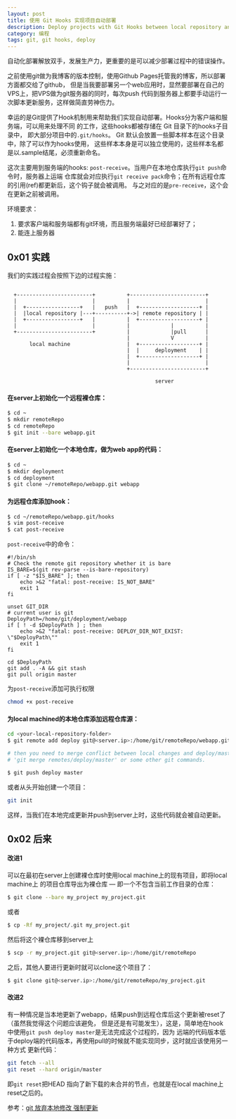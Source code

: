 ```yaml
---
layout: post
title: 使用 Git Hooks 实现项目自动部署
description: Deploy projects with Git Hooks between local repository and remote repository on remote machines
category: 编程
tags: git, git hooks, deploy
---
```


自动化部署解放双手，发展生产力，更重要的是可以减少部署过程中的错误操作。
<!--more-->

之前使用git做为我博客的版本控制，使用Github Pages托管我的博客，所以部署方面都交给了github，
但是当我要部署另一个web应用时，显然要部署在自己的VPS上，把VPS做为git服务器的同时，每次push
代码到服务器上都要手动运行一次脚本更新服务，这样做简直劳神伤力。

幸运的是Git提供了Hook机制用来帮助我们实现自动部署。Hooks分为客户端和服务端，可以用来处理不同
的工作，这些hooks都被存储在 Git 目录下的hooks子目录中，
即大部分项目中的`.git/hooks`。 Git 默认会放置一些脚本样本在这个目录中，除了可以作为hooks使用，
这些样本本身是可以独立使用的，这些样本名都是以.sample结尾，必须重新命名。

这次主要用到服务端的hooks: `post-receive`。当用户在本地仓库执行`git push`命令时，服务器上运端
仓库就会对应执行`git receive pack`命令；在所有远程仓库的引用(ref)都更新后，这个钩子就会被调用。
与之对应的是`pre-receive`，这个会在更新之前被调用。

环境要求：

1. 要求客户端和服务端都有git环境，而且服务端最好已经部署好了；
2. 能连上服务器

## 0x01 实践

我们的实践过程会按照下边的过程实施：

```

  +------------------------+          +------------------------+
  |                        |          |                        |
  |  +-----------------+   |   push   |  +-------------------+ |
  |  |local repository |---+----------+->| remote repository | |
  |  +-----------------+   |          |  +-------------------+ |
  |                        |          |             |          |
  +------------------------+          |             |pull      |
                                      |             V          |
       local machine                  |  +-------------------+ |
                                      |  |     deployment    | |
                                      |  +-------------------+ |
                                      |                        |
                                      +------------------------+

                                               server

```

#### 在server上初始化一个远程裸仓库：

```bash
$ cd ~
$ mkdir remoteRepo
$ cd remoteRepo
$ git init --bare webapp.git
```

#### 在server上初始化一个本地仓库，做为web app的代码：

```bash
$ cd ~
$ mkdir deployment
$ cd deployment
$ git clone ~/remoteRepo/webapp.git webapp
```

#### 为远程仓库添加hook：

```bash
$ cd ~/remoteRepo/webapp.git/hooks
$ vim post-receive
$ cat post-receive
```

`post-receive`中的命令：

```
#!/bin/sh
# Check the remote git repository whether it is bare
IS_BARE=$(git rev-parse --is-bare-repository)
if [ -z "$IS_BARE" ]; then
    echo >&2 "fatal: post-receive: IS_NOT_BARE"
    exit 1
fi

unset GIT_DIR
# current user is git
DeployPath=/home/git/deployment/webapp
if [ ! -d $DeployPath ] ; then
    echo >&2 "fatal: post-receive: DEPLOY_DIR_NOT_EXIST: \"$DeployPath\""
    exit 1
fi

cd $DeployPath
git add . -A && git stash
git pull origin master
```

为`post-receive`添加可执行权限

```bash
chmod +x post-receive
```

#### 为local machined的本地仓库添加远程仓库源：

```bash
cd <your-local-repository-folder>
$ git remote add deploy git@<server.ip>:/home/git/remoteRepo/webapp.git

# then you need to merge conflict between local changes and deploy/master before you push it.
# 'git merge remotes/deploy/master' or some other git commands.

$ git push deploy master
```

或者从头开始创建一个项目：

```bash
git init
```

这样，当我们在本地完成更新并push到server上时，这些代码就会被自动更新。

## 0x02 后来

#### 改进1

可以在最初在server上创建裸仓库时使用local machine上的现有项目，即将local machine上
的项目仓库导出为裸仓库 — 即一个不包含当前工作目录的仓库：

```bash
$ git clone --bare my_project my_project.git
```

或者

```bash
$ cp -Rf my_project/.git my_project.git
```

然后将这个裸仓库移到server上

```bash
$ scp -r my_project.git git@<server.ip>:/home/git/remoteRepo
```

之后，其他人要进行更新时就可以clone这个项目了：

```bash
$ git clone git@<server.ip>:/home/git/remoteRepo/my_project.git
```

#### 改进2

有一种情况是当本地更新了webapp，结果push到远程仓库后这个更新被reset了（虽然我觉得这个问题应该避免，
但是还是有可能发生），这是，简单地在hook中使用`git push deploy master`是无法完成这个过程的，因为
远端的代码版本低于deploy端的代码版本，再使用pull的时候就不能实现同步，这时就应该使用另一种方式
更新代码：

```bash
git fetch --all
git reset --hard origin/master
```

即`git reset`把HEAD 指向了新下载的未合并的节点，也就是在local machine上reset之后的。

参考：[git 放弃本地修改 强制更新](http://blog.csdn.net/a06062125/article/details/11727273)
